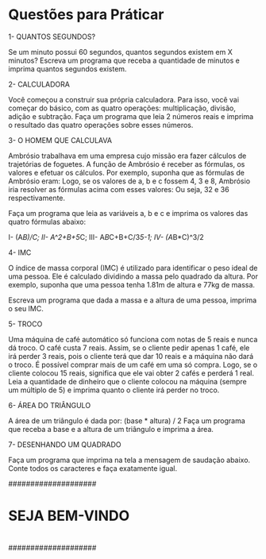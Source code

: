 # Questões para Práticar

1- QUANTOS SEGUNDOS?

Se um minuto possui 60 segundos, quantos segundos existem em X minutos?
Escreva um programa que receba a quantidade de minutos e imprima quantos segundos existem.

2- CALCULADORA

Você começou a construir sua própria calculadora. Para isso, você vai começar do básico, com as quatro operações: multiplicação, divisão, adição e subtração. Faça um programa que leia 2 números reais e imprima o resultado das quatro operações sobre esses números.

3- O HOMEM QUE CALCULAVA

Ambrósio trabalhava em uma empresa cujo missão era fazer cálculos de trajetórias de foguetes. A função de Ambrósio é receber as fórmulas, os valores e efetuar os cálculos. Por exemplo, suponha que as fórmulas de Ambrósio eram:
Logo, se os valores de a, b e c fossem 4, 3 e 8, Ambrósio iria resolver as fórmulas acima com esses valores:
Ou seja, 32 e 36 respectivamente.

Faça um programa que leia as variáveis a, b e c e imprima os valores das quatro fórmulas abaixo:

  I- (A*B)/C; 
  II- A^2+B+5*C; 
  III- A*B*C+B+C/3*5-1;
  IV- (A*B*C)^3/2
  
4- IMC
  
O índice de massa corporal (IMC) é utilizado para identificar o peso ideal de uma pessoa. Ele é calculado dividindo a massa pelo quadrado da altura. Por exemplo, suponha que uma pessoa tenha 1.81m de altura e 77kg de massa.
 
Escreva um programa que dada a massa e a altura de uma pessoa, imprima o seu IMC.

5- TROCO

Uma máquina de café automático só funciona com notas de 5 reais e nunca dá troco. O café custa 7 reais. Assim, se o cliente pedir apenas 1 café, ele irá perder 3 reais, pois o cliente terá que dar 10 reais e a máquina não dará o troco.
É possível comprar mais de um café em uma só compra. Logo, se o cliente colocou 15 reais, significa que ele vai obter 2 cafés e perderá 1 real.
Leia a quantidade de dinheiro que o cliente colocou na máquina (sempre um múltiplo de 5) e imprima quanto o cliente irá perder no troco.

6-  ÁREA DO TRIÂNGULO

A área de um triângulo é dada por:  (base * altura) / 2
Faça um programa que receba a base e a altura de um triângulo e imprima a área.

7- DESENHANDO UM QUADRADO

Faça um programa que imprima na tela a mensagem de saudação abaixo. Conte todos os caracteres e faça exatamente igual.

####################
#                  #
#                  #
#  SEJA BEM-VINDO  #
#                  #
#                  #
####################


